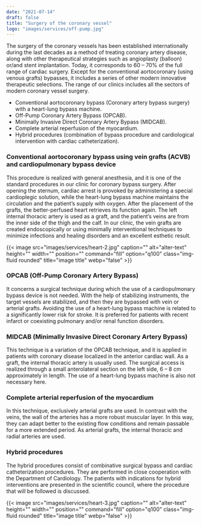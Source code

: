 ```yaml
---
date: "2021-07-14"
draft: false
title: "Surgery of the coronary vessel"
logo: "images/services/off-pump.jpg"
---
```


The surgery of the coronary vessels has been established internationally during the last decades as a method of treating coronary artery disease, along with other therapeutical strategies such as angioplasty (balloon) or/and stent implantation. Today, it corresponds to 60 – 70% of the full range of cardiac surgery. Except for the conventional aortocoronary (using venous grafts) bypasses, it includes a series of other modern innovative therapeutic selections. The range of our clinics includes all the sectors of modern coronary vessel surgery.

- Conventional aortocoronary bypass (Coronary artery bypass surgery) with a heart-lung bypass machine.
- Off-Pump Coronary Artery Bypass (OPCAB).
- Minimally Invasive Direct Coronary Artery Bypass (MIDCAB).
- Complete arterial reperfusion of the myocardium.
- Hybrid procedures (combination of bypass procedure and cardiological intervention with cardiac catheterization).

### Conventional aortocoronary bypass using vein grafts (ACVB) and cardiopulmonary bypass device

This procedure is realized with general anesthesia, and it is one of the standard procedures in our clinic for coronary bypass surgery. After opening the sternum, cardiac arrest is provoked by administering a special cardioplegic solution, while the heart-lung bypass machine maintains the circulation and the patient’s supply with oxygen. After the placement of the grafts, the better-perfused heart retrieves its function again. The left internal thoracic artery is used as a graft, and the patient’s veins are from the inner side of the thigh and the calf. In our clinic, the vein grafts are created endoscopically or using minimally interventional techniques to minimize infections and healing disorders and an excellent esthetic result.

{{< image src="images/services/heart-2.jpg" caption="" alt="alter-text" height="" width="" position="" command="fill" option="q100" class="img-fluid rounded" title="image title" webp="false" >}}

### ΟPCAB (Off-Pump Coronary Artery Bypass)

It concerns a surgical technique during which the use of a cardiopulmonary bypass device is not needed. With the help of stabilizing instruments, the target vessels are stabilized, and then they are bypassed with vein or arterial grafts. Avoiding the use of a heart-lung bypass machine is related to a significantly lower risk for stroke. It is preferred for patients with recent infarct or coexisting pulmonary and/or renal function disorders.

### MIDCAB (Minimally Invasive Direct Coronary Artery Bypass)

This technique is a variation of the OPCAB technique, and it is applied in patients with coronary disease localized in the anterior cardiac wall. As a graft, the internal thoracic artery is usually used. The surgical access is realized through a small anterolateral section on the left side, 6 – 8 cm approximately in length. The use of a heart-lung bypass machine is also not necessary here.

### Complete arterial reperfusion of the myocardium

In this technique, exclusively arterial grafts are used. In contrast with the veins, the wall of the arteries has a more robust muscular layer. In this way, they can adapt better to the existing flow conditions and remain passable for a more extended period. As arterial grafts, the internal thoracic and radial arteries are used.

### Hybrid procedures

The hybrid procedures consist of combinative surgical bypass and cardiac catheterization procedures. They are performed in close cooperation with the Department of Cardiology. The patients with indications for hybrid interventions are presented in the scientific council, where the procedure that will be followed is discussed.

{{< image src="images/services/heart-3.jpg" caption="" alt="alter-text" height="" width="" position="" command="fill" option="q100" class="img-fluid rounded" title="image title" webp="false" >}}